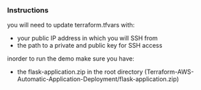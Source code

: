 ### Instructions ##

you will need to update terraform.tfvars with:
* your public IP address in which you will SSH from
* the path to a private and public key for SSH access

inorder to run the demo make sure you have:
* the flask-application.zip in the root directory (Terraform-AWS-Automatic-Application-Deployment/flask-application.zip)